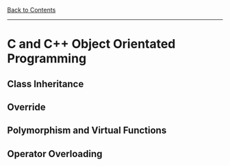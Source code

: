 [Back to Contents](README.md)

---

# C and C++ Object Orientated Programming

## Class Inheritance

## Override

## Polymorphism and Virtual Functions

## Operator Overloading



